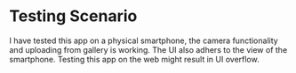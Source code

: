 # Testing Scenario

I have tested this app on a physical smartphone, the camera functionality and uploading from gallery is working.
The UI also adhers to the view of the smartphone. Testing this app on the web might result in UI overflow.

